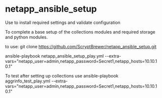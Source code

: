 # netapp_ansible_setup
Use to install required settings and validate configuration


To complete a base setup of the collections modules and required storage and python modules. 

to use:
git clone https://github.com/ScryptBrewer/netapp_ansible_setup.git

ansible-playbook netapp_ansible_setup_play.yml --extra-vars="netapp_user=admin,netapp_password=Secret1,netapp_hosts=10.10.10.1"

To test after setting up collections use
ansible-playbook aggrinfo_test_play.yml --extra-vars="netapp_user=admin,netapp_password=Secret1,netapp_hosts=10.10.10.1"


